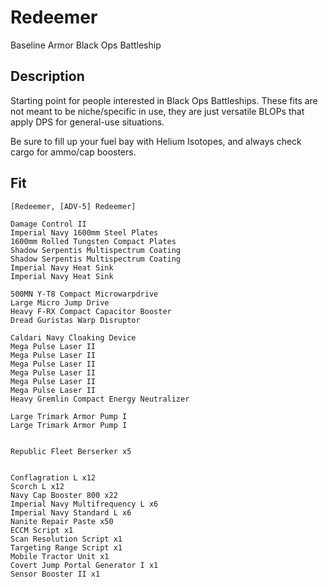 # Redeemer

Baseline Armor Black Ops Battleship

## Description

Starting point for people interested in Black Ops Battleships. These fits are not meant to be niche/specific in use, they are just versatile BLOPs that apply DPS for general-use situations.

Be sure to fill up your fuel bay with Helium Isotopes, and always check cargo for ammo/cap boosters.

## Fit

```
[Redeemer, [ADV-5] Redeemer]

Damage Control II
Imperial Navy 1600mm Steel Plates
1600mm Rolled Tungsten Compact Plates
Shadow Serpentis Multispectrum Coating
Shadow Serpentis Multispectrum Coating
Imperial Navy Heat Sink
Imperial Navy Heat Sink

500MN Y-T8 Compact Microwarpdrive
Large Micro Jump Drive
Heavy F-RX Compact Capacitor Booster
Dread Guristas Warp Disruptor

Caldari Navy Cloaking Device
Mega Pulse Laser II
Mega Pulse Laser II
Mega Pulse Laser II
Mega Pulse Laser II
Mega Pulse Laser II
Mega Pulse Laser II
Heavy Gremlin Compact Energy Neutralizer

Large Trimark Armor Pump I
Large Trimark Armor Pump I


Republic Fleet Berserker x5


Conflagration L x12
Scorch L x12
Navy Cap Booster 800 x22
Imperial Navy Multifrequency L x6
Imperial Navy Standard L x6
Nanite Repair Paste x50
ECCM Script x1
Scan Resolution Script x1
Targeting Range Script x1
Mobile Tractor Unit x1
Covert Jump Portal Generator I x1
Sensor Booster II x1
```